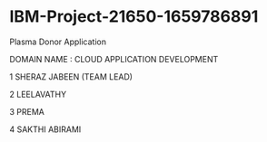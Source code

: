 # IBM-Project-21650-1659786891
Plasma Donor Application

DOMAIN NAME : CLOUD APPLICATION DEVELOPMENT

1  SHERAZ JABEEN (TEAM LEAD)

2  LEELAVATHY

3  PREMA

4  SAKTHI ABIRAMI

